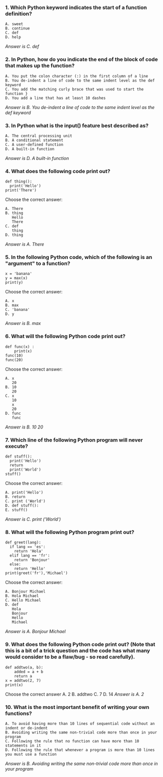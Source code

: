 ### 1.	Which Python keyword indicates the start of a function definition?
    A. sweet
    B. continue
    C. def
    D. help
_Answer is  C. def_
### 2.	In Python, how do you indicate the end of the block of code that makes up the function?
    A. You put the colon character (:) in the first column of a line
    B. You de-indent a line of code to the same indent level as the def keyword
    C. You add the matching curly brace that was used to start the function }
    D. You add a line that has at least 10 dashes
_Answer is  B.	You de-indent a line of code to the same indent level as the def keyword_
### 3.	In Python what is the input() feature best described as?
    A. The central processing unit
    B. A conditional statement
    C. A user-defined function
    D. A built-in function
_Answer is  D.	A built-in function_
### 4.	What does the following code print out?
    def thing():
      print('Hello')
    print('There')
 Choose the correct answer:
 
    A. There
    B. thing
       Hello
       There
    C. def
       thing
    D. thing
_Answer is  A.	There_
### 5.	In the following Python code, which of the following is an "argument" to a function?
    x = 'banana'
    y = max(x)
    print(y)
Choose the correct answer:

    A. x
    B. max
    C. 'banana'
    D. y
_Answer is  B.	max_
### 6.	What will the following Python code print out?
    def func(x) :
        print(x)
    func(10)
    func(20)
Choose the correct answer:

    A. x
       20
    B. 10
       20
    C. x
       10
       x
       20
    D. func
       func
_Answer is  B. 10
       20_
### 7.	Which line of the following Python program will never execute?
    def stuff():
      print('Hello')
      return
      print('World')
    stuff()
Choose the correct answer:

    A. print('Hello')
    B. return
    C. print ('World')
    D. def stuff():
    E. stuff()
_Answer is C. print ('World')_
### 8.	What will the following Python program print out?
    def greet(lang):
      if lang == 'es':
        return 'Hola'
      elif lang == 'fr':
        return 'Bonjour'
      else:
        return 'Hello'
    print(greet('fr'),'Michael')
Choose the correct answer:

    A. Bonjour Michael
    B. Hola Michael
    C. Hello Michael
    D. def
       Hola
       Bonjour
       Hello
       Michael
_Answer is A. Bonjour Michael_
### 9.	What does the following Python code print out? (Note that this is a bit of a trick question and the code has what many would consider to be a flaw/bug - so read carefully).
    def addtwo(a, b):
        added = a + b
        return a
    x = addtwo(2, 7)
    print(x)
Choose the correct answer
    A. 2
    B. addtwo
    C. 7
    D. 14
_Answer is A. 2_
### 10. What is the most important benefit of writing your own functions?
    A. To avoid having more than 10 lines of sequential code without an indent or de-indent
    B. Avoiding writing the same non-trivial code more than once in your program
    C. Following the rule that no function can have more than 10 statements in it
    D. Following the rule that whenever a program is more than 10 lines you must use a function
_Answer is B. Avoiding writing the same non-trivial code more than once in your program_
